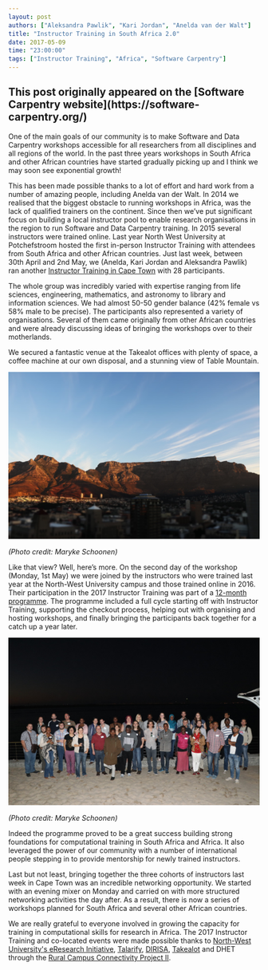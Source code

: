 ```yaml
---
layout: post
authors: ["Aleksandra Pawlik", "Kari Jordan", "Anelda van der Walt"]
title: "Instructor Training in South Africa 2.0"
date: 2017-05-09
time: "23:00:00"
tags: ["Instructor Training", "Africa", "Software Carpentry"]
---
```


<h2>This post originally appeared on the [Software Carpentry website](https://software-carpentry.org/)</h2>

One of the main goals of our community is to make Software and Data Carpentry workshops accessible for all researchers from all disciplines and all regions of the world. In the past three years workshops in South Africa and other African countries have started gradually picking up and I think we may soon see exponential growth!

This has been made possible thanks to a lot of effort and hard work from a number of amazing people, including Anelda van der Walt. In 2014 we realised that the biggest obstacle to running workshops in Africa, was the lack of qualified trainers on the continent.  Since then we’ve put significant focus on building a local instructor pool to enable research organisations in the region to run Software and Data Carpentry training. In 2015 several instructors were trained online. Last year North West University at Potchefstroom hosted the first in-person Instructor Training with attendees from South Africa and other African countries. Just last week, between 30th April and 2nd May, we (Anelda, Kari Jordan and Aleksandra Pawlik) ran another [Instructor Training in Cape Town](https://nwu-eresearch.github.io/2017-04-30-eResearchAfrica-ttt/) with 28 participants.

The whole group was incredibly varied with expertise ranging from life sciences, engineering, mathematics, and astronomy to library and information sciences. We had almost 50-50 gender balance (42% female vs 58% male to be precise). The participants also represented a variety of organisations. Several of them came originally from other African countries and were already discussing ideas of bringing the workshops over to their motherlands.

We secured a fantastic venue at the Takealot offices with plenty of space, a coffee machine at our own disposal, and a stunning view of Table Mountain.

<img src="../../../files/2017/05/table_mountain.JPG" width="800px">

*(Photo credit: Maryke Schoonen)*


Like that view? Well, here’s more. On the second day of the workshop (Monday, 1st May) we were joined by the instructors who were trained last year at the North-West University campus and those trained online in 2016. Their participation in the 2017 Instructor Training was part of a [12-month programme](https://figshare.com/articles/A_Programme_for_the_Development_of_Computational_and_Digital_Research_Capacity_in_South_Africa_and_Africa_-_phase_1/3382168). The programme included a full cycle starting off with Instructor Training, supporting the checkout process, helping out with organising and hosting workshops, and finally bringing the participants back together for a catch up a year later.

<img src="../../../files/2017/05/instructors_sa.JPG" width="800px">

*(Photo credit: Maryke Schoonen)*


Indeed the programme proved to be a great success building strong foundations for computational training in South Africa and Africa. It also leveraged the power of our community with a number of international people stepping in to provide mentorship for newly trained instructors. 

Last but not least, bringing together the three cohorts of instructors last week in Cape Town was an incredible networking opportunity. We started with an evening mixer on Monday and carried on with more structured networking activities the day after. As a result, there is now a series of workshops planned for South Africa and several other African countries.

We are really grateful to everyone involved in growing the capacity for training in computational skills for research in Africa. The 2017 Instructor Training and co-located events were made possible thanks to  [North-West University's eResearch Initiative](https://nwu-eresearch.github.io/2017-04-30-eResearchAfrica-ttt/www.nwu.ac.za/eresearch), [Talarify](http://www.talarify.co.za/), [DIRISA](https://nwu-eresearch.github.io/2017-04-30-eResearchAfrica-ttt/www.dirisa.ac.za), [Takealot](https://nwu-eresearch.github.io/2017-04-30-eResearchAfrica-ttt/www.takealot.com) and DHET through the [Rural Campus Connectivity Project II](http://www.usaf.ac.za/wp-content/uploads/2016/11/Discussion-document-The-Rural-Campuses-Connection-Project.pdf).




